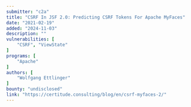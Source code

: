 ```yaml
---
submitter: "c2a"
title: "CSRF In JSF 2.0: Predicting CSRF Tokens For Apache MyFaces"
date: "2021-02-19"
added: "2024-11-03"
description: ""
vulnerabilities: [
    "CSRF", "ViewState"
]
programs: [
    "Apache"
]
authors: [
    "Wolfgang Ettlinger"
]
bounty: "undisclosed"
link: "https://certitude.consulting/blog/en/csrf-myfaces-2/"
---
```




